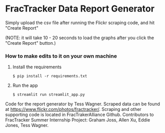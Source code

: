 # FracTracker Data Report Generator

Simply upload the csv file after running the Flickr scraping code, and hit "Create Report"

(NOTE: it will take 10 - 20 seconds to load the graphs after you click the "Create Report" button.)

### How to make edits to it on your own machine

1. Install the requirements

   ```
   $ pip install -r requirements.txt
   ```

2. Run the app

   ```
   $ streamlit run streamlit_app.py
   ```



Code for the report generator by Tess Wagner.
Scraped data can be found at https://www.flickr.com/photos/fractracker/.
Scraping and other supporting code is located in FracTrakerAlliance Github.
Contributors to FracTracker Summer Internship Project: Graham Joss, Allen Xu, Eddie Jones, Tess Wagner.
